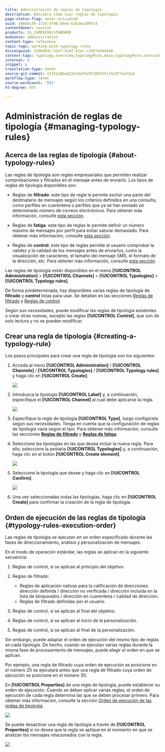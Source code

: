 ```yaml
---
title: Administración de reglas de tipología
description: Descubra cómo usar reglas de tipología.
page-status-flag: never-activated
uuid: a98ebc36-172d-4f46-b6ee-b2636a1007c9
contentOwner: sauviat
products: SG_CAMPAIGN/STANDARD
audience: administration
content-type: reference
topic-tags: working-with-typology-rules
discoiquuid: 2590d94c-51ef-4c0f-b1ec-c2837e94da40
context-tags: typology,overview;typologyRule,main;typologyRule,overview
internal: n
snippet: y
translation-type: tm+mt
source-git-commit: 1f15e28bed22e3defb29f16875fcf4c07f4af5a3
workflow-type: tm+mt
source-wordcount: '551'
ht-degree: 97%

---
```



# Administración de reglas de tipología {#managing-typology-rules}

## Acerca de las reglas de tipología {#about-typology-rules}

Las reglas de tipología son reglas empresariales que permiten realizar comprobaciones y filtrados en el mensaje antes de enviarlo. Los tipos de reglas de tipología disponibles son:

* Reglas de **filtrado**: este tipo de regla le permite excluir una parte del destinatario de mensajes según los criterios definidos en una consulta, como perfiles en cuarentena o perfiles que ya se han enviado un determinado número de correos electrónicos. Para obtener más información, consulte [esta sección](../../sending/using/filtering-rules.md).

* Reglas de **fatiga**: este tipo de reglas le permite definir un número máximo de mensajes por perfil para evitar saturar demasiado. Para obtener más información, consulte [esta sección](../../sending/using/fatigue-rules.md).

* Reglas de **control**: este tipo de reglas permite al usuario comprobar la validez y la calidad de los mensajes antes de enviarlos, como la visualización de caracteres, el tamaño del mensaje SMS, el formato de la dirección, etc. Para obtener más información, consulte [esta sección](../../sending/using/control-rules.md).

Las reglas de tipología están disponibles en el menú **[!UICONTROL Administration]** > **[!UICONTROL Channels]** > **[!UICONTROL Typologies]** > **[!UICONTROL Typology rules]**.

De forma predeterminada, hay disponibles varias reglas de tipología de **filtrado** y **control** listas para usar. Se detallan en las secciones [Reglas de filtrado](../../sending/using/fatigue-rules.md) y [Reglas de control](../../sending/using/control-rules.md).

Según sus necesidades, puede modificar las reglas de tipología existentes o crear otras nuevas, excepto las reglas **[!UICONTROL Control]**, que son de solo lectura y no se pueden modificar.

## Crear una regla de tipología {#creating-a-typology-rule}

Los pasos principales para crear una regla de tipología son los siguientes:

1. Acceda al menú **[!UICONTROL Administration]** / **[!UICONTROL Channels]** / **[!UICONTROL Typologies]** / **[!UICONTROL Typology rules]** y haga clic en **[!UICONTROL Create]**.

   ![](assets/typology_create-rule.png)

1. Introduzca la tipología **[!UICONTROL Label]** y, a continuación, especifique el **[!UICONTROL Channel]** al cual debe aplicarse la regla.

   ![](assets/typology-rule-label.png)

1. Especifique la regla de tipología **[!UICONTROL Type]**, luego configúrela según sus necesidades. Tenga en cuenta que la configuración de reglas de tipología varía según el tipo. Para obtener más información, consulte las secciones **[Reglas de filtrado](../../sending/using/filtering-rules.md)** y **[Reglas de fatiga](../../sending/using/fatigue-rules.md)**.

1. Seleccione las tipologías en las que desea incluir la nueva regla. Para ello, seleccione la pestaña **[!UICONTROL Typologies]** y, a continuación, haga clic en el botón **[!UICONTROL Create element]**.

   ![](assets/typology-typologies-tab.png)

1. Seleccione la tipología que desee y haga clic en **[!UICONTROL Confirm]**.

   ![](assets/typology-link.png)

1. Una vez seleccionadas todas las tipologías, haga clic en **[!UICONTROL Create]** para confirmar la creación de la regla de tipología.

## Orden de ejecución de las reglas de tipología {#typology-rules-execution-order}

Las reglas de tipología se ejecutan en un orden especificado durante las fases de direccionamiento, análisis y personalización de mensajes.

En el modo de operación estándar, las reglas se aplican en la siguiente secuencia:

1. Reglas de control, si se aplican al principio del objetivo.
1. Reglas de filtrado:

   * Reglas de aplicación nativas para la calificación de direcciones: dirección definida / dirección no verificada / dirección incluida en la lista de bloqueados / dirección en cuarentena / calidad de dirección.
   * Reglas de filtrado definidas por el usuario.

1. Reglas de control, si se aplican al final del objetivo.
1. Reglas de control, si se aplican al inicio de la personalización.
1. Reglas de control, si se aplican al final de la personalización.

Sin embargo, puede adaptar el orden de ejecución del mismo tipo de reglas en cada tipología. De hecho, cuando se ejecutan varias reglas durante la misma fase de procesamiento de mensajes, puede elegir el orden en que se aplican.

Por ejemplo, una regla de filtrado cuya orden de ejecución se posicione en el número 20 se ejecutará antes que una regla de filtrado cuya orden de ejecución se posicione en el número 30.

En **[!UICONTROL Properties]** de una regla de tipología, puede establecer su orden de ejecución. Cuando se deben aplicar varias reglas, el orden de ejecución de cada regla determina las que se deben procesar primero. Para obtener más información, consulte la sección [Orden de ejecución de las reglas de tipología](#typology-rules-execution-order).

![](assets/typology_rule-active.png)

Se puede desactivar una regla de tipología a través de **[!UICONTROL Properties]** si no desea que la regla se aplique en el momento en que se analizan los mensajes relacionados con la regla.

![](assets/typology_rule-order.png)